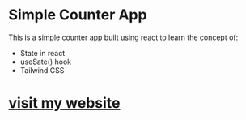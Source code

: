 # Simple Counter App

This is a simple counter app built using react to learn the concept of:

- State in react
- useSate() hook
- Tailwind CSS

# [visit my website](https://rizvisoft.netlify.app)